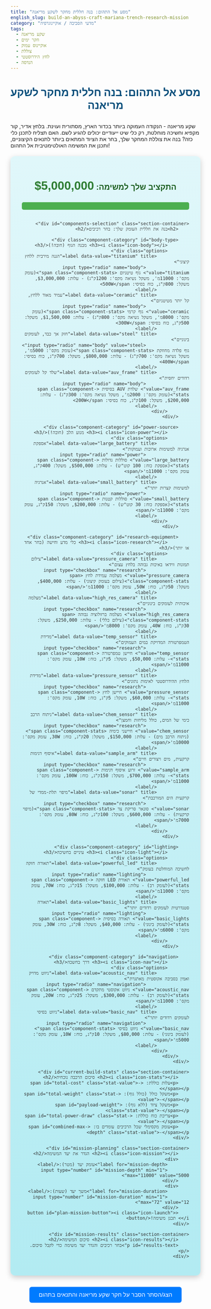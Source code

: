 ```yaml
---
title: "מסע אל התהום: בנה חללית מחקר לשקע מריאנה"
english_slug: build-an-abyss-craft-mariana-trench-research-mission
category: "מדעי הסביבה / אוקיינוגרפיה"
tags:
  - שקע מריאנה
  - חקר ימים
  - אוקיינוס עמוק
  - צוללת
  - לחץ הידרוסטטי
  - הנדסה
---
```

# מסע אל התהום: בנה חללית מחקר לשקע מריאנה

שקע מריאנה - הנקודה העמוקה ביותר בכדור הארץ, מסתורית ועוינת. בלחץ אדיר, קור מקפיא וחשיכה מוחלטת, רק כלי שיט ייעודיים יכולים להגיע לשם. האם תצליח לתכנן כלי כזה? בנה את צוללת המחקר שלך, בחר את הציוד המתאים ביותר לתנאים הקיצוניים, ותכנן את המשימה האולטימטיבית אל התהום!

<div id="app-container">
    <div id="budget-display">
        <h2>התקציב שלך למשימה: <span id="current-budget" class="budget-value">$5,000,000</span></h2>
        <div class="budget-bar-container">
            <div id="budget-bar" class="budget-bar"></div>
        </div>
    </div>

    <div id="components-selection" class="section-container">
        <h2>בנה את חללית העומק שלך: בחר רכיבים</h2>

        <div class="component-category" id="body-type">
            <h3><i class="icon-body"></i> מבנה הגוף (חובה!)</h3>
            <div class="options">
                <label data-value="titanium" title="הגנה מירבית ללחץ קיצוני">
                    <input type="radio" name="body" value="titanium"> גוף טיטניום <span class="component-stats">(עומק מקס': 11000מ', משקל נשיאה מקס': 1200ק"ג) - עלות: $3,000,000, משקל: 800ק"ג, כוח בסיסי: 500W</span>
                </label>
                <label data-value="ceramic" title="עמיד מאוד ללחץ, קל יותר מטיטניום">
                    <input type="radio" name="body" value="ceramic"> גוף קרמי <span class="component-stats">(עומק מקס': 8000מ', משקל נשיאה מקס': 800ק"ג) - עלות: $1,500,000, משקל: 500ק"ג, כוח בסיסי: 300W</span>
                </label>
                <label data-value="steel" title="חזק אך כבד, לעומקים בינוניים">
                    <input type="radio" name="body" value="steel"> גוף פלדה מחוזקת <span class="component-stats">(עומק מקס': 5000מ', משקל נשיאה מקס': 700ק"ג) - עלות: $800,000, משקל: 700ק"ג, כוח בסיסי: 400W</span>
                </label>
                <label data-value="auv_frame" title="שלד קל לעומקים רדודים יחסית">
                    <input type="radio" name="body" value="auv_frame"> שלדת AUV בסיסית <span class="component-stats">(עומק מקס': 2000מ', משקל נשיאה מקס': 300ק"ג) - עלות: $200,000, משקל: 100ק"ג, כוח בסיסי: 200W</span>
                </label>
            </div>
        </div>

        <div class="component-category" id="power-source">
            <h3><i class="icon-power"></i> מנוע הלב (חובה!)</h3>
            <div class="options">
                <label data-value="large_battery" title="אספקת אנרגיה למשימות ארוכות ועמוקות">
                    <input type="radio" name="power" value="large_battery"> סוללות גדולות <span class="component-stats">(אספקת כוח: 100 קוט"ש) - עלות: $500,000, משקל: 400ק"ג, עומק מקס': 11000מ'</span>
                </label>
                <label data-value="small_battery" title="אנרגיה למשימות קצרות יותר">
                    <input type="radio" name="power" value="small_battery"> סוללות קטנות <span class="component-stats">(אספקת כוח: 30 קוט"ש) - עלות: $200,000, משקל: 150ק"ג, עומק מקס': 11000מ'</span>
                </label>
            </div>
        </div>

        <div class="component-category" id="research-equipment">
            <h3><i class="icon-research"></i> כלי מדע וחישה (בחר אחד או יותר)</h3>
            <div class="options">
                <label data-value="pressure_camera" title="צילום תמונות ווידאו באיכות גבוהה בלחץ עצום">
                    <input type="checkbox" name="research" value="pressure_camera"> מצלמה עמידת לחץ <span class="component-stats">(צילום בעומק קיצוני) - עלות: $400,000, משקל: 50ק"ג, כוח: 50W, עומק מקס': 11000מ'</span>
                </label>
                <label data-value="high_res_camera" title="מצלמה איכותית לעומקים בינוניים">
                    <input type="checkbox" name="research" value="high_res_camera"> מצלמה ברזולוציה גבוהה <span class="component-stats">(צילום כללי) - עלות: $250,000, משקל: 30ק"ג, כוח: 40W, עומק מקס': 8000מ'</span>
                </label>
                <label data-value="temp_sensor" title="מדידת הטמפרטורה המדויקת במים העמוקים">
                    <input type="checkbox" name="research" value="temp_sensor"> חיישן טמפרטורה <span class="component-stats">- עלות: $50,000, משקל: 5ק"ג, כוח: 10W, עומק מקס': 11000מ'</span>
                </label>
                <label data-value="pressure_sensor" title="מדידת הלחץ ההידרוסטטי לאימות נתונים">
                    <input type="checkbox" name="research" value="pressure_sensor"> חיישן לחץ <span class="component-stats">- עלות: $60,000, משקל: 5ק"ג, כוח: 10W, עומק מקס': 11000מ'</span>
                </label>
                <label data-value="chem_sensor" title="ניתוח הרכב כימי של המים, כולל מליחות וחמצן">
                    <input type="checkbox" name="research" value="chem_sensor"> חיישני כימיה <span class="component-stats">(ניתוח הרכב מים) - עלות: $150,000, משקל: 20ק"ג, כוח: 30W, עומק מקס': 10000מ'</span>
                </label>
                <label data-value="sample_arm" title="איסוף דגימות קרקעית, מים ויצורים חיים">
                    <input type="checkbox" name="research" value="sample_arm"> זרוע איסוף דגימות <span class="component-stats">- עלות: $700,000, משקל: 150ק"ג, כוח: 100W, עומק מקס': 11000מ'</span>
                </label>
                <label data-value="sonar" title="מיפוי תלת-ממדי של קרקעית הים המורכבת">
                    <input type="checkbox" name="research" value="sonar"> סונאר סריקת צד <span class="component-stats">(מיפוי קרקעית) - עלות: $600,000, משקל: 100ק"ג, כוח: 80W, עומק מקס': 7000מ'</span>
                </label>
            </div>
        </div>

        <div class="component-category" id="lighting">
            <h3><i class="icon-light"></i> עיניים בחשיכה</h3>
            <div class="options">
                <label data-value="powerful_led" title="תאורה חזקה לחשיכה המוחלטת בעומק">
                    <input type="radio" name="lighting" value="powerful_led"> תאורת LED חזקה <span class="component-stats">(לעומק רב) - עלות: $100,000, משקל: 15ק"ג, כוח: 70W, עומק מקס': 11000מ'</span>
                </label>
                <label data-value="basic_lights" title="תאורה סטנדרטית לעומקים רדודים יותר">
                    <input type="radio" name="lighting" value="basic_lights"> תאורה בסיסית <span class="component-stats">(לעומק בינוני) - עלות: $40,000, משקל: 8ק"ג, כוח: 30W, עומק מקס': 6000מ'</span>
                </label>
            </div>
        </div>

        <div class="component-category" id="navigation">
            <h3><i class="icon-nav"></i> דרך בחשכה</h3>
            <div class="options">
                <label data-value="acoustic_nav" title="ניווט מדויק ואמין בסביבה אקוסטית מאתגרת">
                    <input type="radio" name="navigation" value="acoustic_nav"> ניווט אקוסטי מתקדם <span class="component-stats">(לעומק רב) - עלות: $300,000, משקל: 25ק"ג, כוח: 20W, עומק מקס': 11000מ'</span>
                </label>
                <label data-value="basic_nav" title="ניווט בסיסי לעומקים רדודים יותר">
                    <input type="radio" name="navigation" value="basic_nav"> ניווט בסיסי <span class="component-stats">(לעומק בינוני) - עלות: $80,000, משקל: 10ק"ג, כוח: 10W, עומק מקס': 5000מ'</span>
                </label>
            </div>
        </div>
    </div>

    <div id="current-build-stats" class="section-container">
        <h2><i class="icon-stats"></i> סיכום הרכבה נוכחית</h2>
        <p>עלות כוללת: <span id="total-cost" class="stat-value">-</span></p>
        <p>משקל כולל (כולל גוף): <span id="total-weight" class="stat-value">-</span></p>
        <p>משקל ציוד (ללא גוף): <span id="payload-weight" class="stat-value">-</span></p>
        <p>צריכת כוח כוללת: <span id="total-power-draw" class="stat-value">-</span></p>
        <p>עומק מקסימלי שכל הרכיבים עומדים בו: <span id="combined-max-depth" class="stat-value">-</span></p>
    </div>

    <div id="mission-planning" class="section-container">
        <h2><i class="icon-mission"></i> הגדר את יעד המשימה</h2>
        <div>
            <label for="mission-depth">עומק יעד (מטר):</label>
            <input type="number" id="mission-depth" min="1" max="11000" value="5000">
        </div>
        <div>
            <label for="mission-duration">משך יעד (שעות):</label>
            <input type="number" id="mission-duration" min="1" max="72" value="12">
        </div>
        <button id="plan-mission-button"><i class="icon-launch"></i> תכנן משימה!</button>
    </div>

    <div id="mission-results" class="section-container">
        <h2><i class="icon-results"></i> סיכום המשימה</h2>
        <p id="results-text">בחר רכיבים והגדר יעד משימה כדי לקבל סיכום.</p>
    </div>
</div>

<button id="toggle-explanation">הצג/הסתר הסבר על חקר שקע מריאנה והתנאים בתהום</button>
<div id="explanation" style="display: none;">
    <h2>שקע מריאנה - אתגרים וחקר</h2>
    <p>שקע מריאנה הוא התהום האוקיינית העמוקה ביותר הידועה על פני כדור הארץ, הממוקמת במערב האוקיינוס השקט. העומק המרבי הידוע בו, בנקודת הצ'לנג'ר דיפ, מגיע לכ-10,994 מטרים (קרוב ל-11 קילומטרים). זהו עומק שיכול לבלוע את הר האוורסט כולו ועוד להישאר מים מעליו!</p>

    <h3>התנאים הקיצוניים בשקע - מדוע זה כל כך מסובך?</h3>
    <p>הסביבה בשקע מריאנה מתאפיינת בתנאים קיצוניים ביותר המהווים אתגר הנדסי ומדעי:</p>
    <ul>
        <li>**לחץ הידרוסטטי עצום:** בעומק 11 ק"מ, הלחץ גדול פי למעלה מ-1,000 מהלחץ על פני הים (כ-1100 אטמוספרות!). דמיינו משאית כבדה היושבת על כל סנטימטר רבוע של הכלי - זהו הלחץ שמנסה למעוך אותו.</li>
        <li>**טמפרטורה נמוכה:** הטמפרטורה קרובה לנקודת הקיפאון, כ-1-4 מעלות צלזיוס. הקור דורש בידוד והתאמת רכיבים.</li>
        <li>**חשיכה מוחלטת:** אור השמש אינו חודר לעומקים אלה. כדי לראות משהו, נדרשת תאורה מלאכותית חזקה ועמידה ללחץ.</li>
        <li>**תקשורת מסובכת:** גלי רדיו אינם חודרים עמוק למים. תקשורת עם כלי בעומק דורשת שימוש בטכנולוגיות אקוסטיות מורכבות ואיטיות, או כבלי תקשורת מסורבלים (ל-ROVs).</li>
    </ul>

    <h3>כלים לחקר התהום: רובוטים ובני אדם</h3>
    <p>חקר העומק הקיצוני מתאפשר בעיקר באמצעות שני סוגי כלים, שלכל אחד יתרונות וחסרונות:</p>
    <ul>
        <li>**צוללות מאוישות (כמו הטריאסטה והדיפסי צ'לנג'ר):** מאפשרות נוכחות אנושית ותצפית ישירה, אך הן יקרות ומורכבות להנדסה (דורשות תא טייס עמיד במיוחד) ולתפעול. מעטות מאוד נוצרו המסוגלות להגיע לעומק המרבי.</li>
        <li>**כלי רכב תת-ימיים בלתי מאוישים (ROVs ו-AUVs):** רובוטים הנשלטים מרחוק (ROV) או אוטונומיים (AUV). יתרונם הוא שאין סיכון לחיי אדם, הם יכולים לשהות זמן רב יותר בעומק ולשאת מגוון רחב יותר של ציוד. ה-AUVs (כמו זה שאתם בונים) פועלים באופן אוטונומי על בסיס תוכנית שהוגדרה מראש.</li>
    </ul>

    <h3>חיים בעומק: הפתעות באפלה</h3>
    <p>למרות התנאים העוינים, שקע מריאנה אינו ריק מחיים! יצורים חיים בעומק הקיצוני פיתחו הסתגלויות מדהימות כדי לשרוד בסביבה בלתי אפשרית לכאורה:</p>
    <ul>
        <li>**עמידות ללחץ:** מבנה גופם מותאם ללחץ האדיר, לעיתים קרובות על ידי היעדר חללים מלאי גז (כמו שלפוחית ציפה) והרכב כימי מיוחד בתאים המגן על החלבונים.</li>
        <li>**חיים בחשיכה:** רבים עיוורים או מסתמכים על חושים אחרים (כמו חישה כימית או מכנית) כדי למצוא מזון ולהתנייד. חלקם מייצרים אור בעצמם (ביולומינציה) כדי לתקשר או למשוך טרף.</li>
        <li>**מקורות מזון:** רוב המזון מגיע מלמעלה ("שלג ימי" - אורגניזמים מתים ששוקעים). אך קיימות גם מערכות אקולוגיות ייחודיות המבוססות על כימוסינתזה, ניצול אנרגיה כימית הנפלטת מפתחי אוורור בקרקעית.</li>
    </ul>

    <h3>חשיבות חקר שקע מריאנה</h3>
    <p>חקר שקע מריאנה חיוני למספר סיבות:</p>
    <ul>
        <li>**גילויים מדעיים:** גילוי מינים חדשים, הבנת הביולוגיה של סביבות קיצוניות, לימוד תהליכים גיאולוגיים ותנועות לוחות טקטוניים בעומק.</li>
        <li>**פיתוח טכנולוגי:** הצורך ליצור כלים שיכולים לעמוד בתנאים אלה דוחף את גבולות ההנדסה, החומרים והרובוטיקה. טכנולוגיות שפותחו לחקר העומק משמשות גם בתעשיות אחרות.</li>
        <li>**מעקב סביבתי:** הבנת זרמים עמוקים, פיזור חומרים מזהמים (כמו פסולת פלסטיק שכבר נמצאה בעומקים אלה!) ומעקב אחר השפעת שינויי אקלים על המערכות האקולוגיות העמוקות.</li>
    </ul>
    <p>עכשיו תורך לתכנן את המשימה ההיסטורית הבאה אל לב התהום!</p>
</div>

<style>
/* General Styling */
#app-container {
    font-family: 'Arial', sans-serif; /* A common, readable font */
    direction: rtl;
    text-align: right;
    max-width: 900px; /* Slightly wider container */
    margin: 20px auto;
    padding: 30px; /* More padding */
    border-radius: 12px; /* Softer corners */
    background: linear-gradient(to bottom, #e0f7fa, #b2ebf2); /* Light blue gradient */
    box-shadow: 0 5px 15px rgba(0, 0, 0, 0.2); /* Softer, deeper shadow */
    color: #333; /* Darker text for readability */
}

h1 {
    color: #004d7a; /* Deep blue */
    text-align: center;
    margin-bottom: 30px;
    font-size: 2em;
}

h2 {
    color: #0077b6; /* Medium blue */
    text-align: right;
    border-bottom: 2px solid #0077b6; /* Underline headings */
    padding-bottom: 10px;
    margin-top: 30px;
    font-size: 1.5em;
}

h3 {
    color: #023e8a; /* Darker blue for category titles */
    margin-top: 0;
    margin-bottom: 15px;
    padding-right: 10px; /* Indent category titles slightly */
    font-size: 1.2em;
}

/* Section Containers */
.section-container {
    margin-bottom: 30px;
    padding: 20px;
    border-radius: 8px;
    background-color: #ffffff; /* White background for sections */
    box-shadow: 0 2px 8px rgba(0, 0, 0, 0.1); /* Subtle shadow for sections */
}

/* Budget Display */
#budget-display {
    text-align: center; /* Center budget display */
    margin-bottom: 30px;
}

#budget-display h2 {
     color: #1b5e20; /* Dark green */
     text-align: center;
     border-bottom: none;
     margin-bottom: 15px;
}

.budget-value {
    color: #2e7d32; /* Green */
    font-weight: bold;
    font-size: 1.5em;
}

.budget-bar-container {
    width: 100%;
    background-color: #e0e0e0;
    border-radius: 5px;
    overflow: hidden;
    height: 20px;
    margin-top: 10px;
    box-shadow: inset 0 1px 3px rgba(0,0,0,0.2);
}

.budget-bar {
    height: 100%;
    width: 100%; /* Starts full */
    background-color: #4caf50; /* Green */
    transition: width 0.5s ease-in-out, background-color 0.5s ease-in-out;
    text-align: center;
    line-height: 20px;
    color: white;
    font-size: 0.9em;
}

.budget-bar.warning {
    background-color: #ffc107; /* Amber */
}

.budget-bar.critical {
    background-color: #f44336; /* Red */
}

/* Component Selection */
.component-category .options label {
    display: block;
    margin-bottom: 8px; /* More space between options */
    padding: 12px; /* Padding inside labels */
    border: 1px solid #e0e0e0; /* Light grey border */
    border-radius: 6px;
    background-color: #f8f8f8; /* Off-white background */
    cursor: pointer;
    transition: background-color 0.2s ease-in-out, border-color 0.2s ease-in-out, box-shadow 0.2s ease-in-out;
}

.component-category .options label:hover {
    background-color: #eef; /* Light blue on hover */
    border-color: #c5cae9;
}

.component-category .options label input[type="radio"],
.component-category .options label input[type="checkbox"] {
    margin-left: 10px; /* Space out input */
    vertical-align: middle; /* Align with text */
}

.component-category .options label.selected {
    background-color: #bbdefb; /* Blueish background for selected */
    border-color: #64b5f6; /* Darker blue border */
    box-shadow: 0 0 5px rgba(0, 119, 182, 0.3);
}

.component-stats {
    font-size: 0.9em;
    color: #555;
    margin-right: 10px;
}

/* Icons (simple text-based or unicode) */
.icon-body::before { content: '🛠️ '; }
.icon-power::before { content: '🔋 '; }
.icon-research::before { content: '🔬 '; }
.icon-light::before { content: '💡 '; }
.icon-nav::before { content: '🗺️ '; }
.icon-stats::before { content: '📊 '; }
.icon-mission::before { content: '🎯 '; }
.icon-launch::before { content: '🚀 '; }
.icon-results::before { content: '📋 '; }

/* Current Build Stats */
#current-build-stats p {
    margin-bottom: 8px;
    font-size: 1.1em;
    color: #555;
}

#current-build-stats .stat-value {
    font-weight: bold;
    color: #0056b3;
}

/* Mission Planning */
#mission-planning div {
    margin-bottom: 15px; /* More space between inputs */
}

#mission-planning label {
    display: inline-block;
    margin-left: 15px;
    min-width: 180px; /* Align labels */
    font-size: 1.1em;
    color: #333;
}

#mission-planning input[type="number"] {
    padding: 8px; /* More padding */
    border: 1px solid #ccc;
    border-radius: 5px;
    font-size: 1em;
    width: 100px; /* Fixed width */
    text-align: center;
}

#plan-mission-button {
    display: block;
    width: 100%;
    padding: 12px; /* More padding */
    background-color: #28a745; /* Green */
    color: white;
    border: none;
    border-radius: 6px; /* Rounded corners */
    font-size: 1.3em; /* Larger text */
    cursor: pointer;
    margin-top: 20px;
    transition: background-color 0.3s ease-in-out, transform 0.1s ease;
    font-weight: bold;
}

#plan-mission-button:hover {
    background-color: #218838; /* Darker green on hover */
}

#plan-mission-button:active {
     transform: scale(0.98); /* Button press effect */
}


/* Mission Results */
#mission-results p {
    white-space: pre-wrap; /* Preserve line breaks */
    font-size: 1.1em;
    color: #333;
    line-height: 1.6; /* Better line spacing */
}

#mission-results.success {
    background-color: #e8f5e9; /* Very light green */
    border-color: #4caf50; /* Green border */
    box-shadow: 0 0 8px rgba(76, 175, 80, 0.4); /* Green shadow */
}

#mission-results.failure {
    background-color: #ffebee; /* Very light red */
    border-color: #f44336; /* Red border */
     box-shadow: 0 0 8px rgba(244, 67, 54, 0.4); /* Red shadow */
}

/* Explanation Toggle Button */
#toggle-explanation {
    display: block;
    margin: 30px auto; /* More space above/below */
    padding: 12px 25px;
    background-color: #007bff; /* Blue */
    color: white;
    border: none;
    border-radius: 6px;
    font-size: 1.1em;
    cursor: pointer;
    transition: background-color 0.3s ease-in-out;
}

#toggle-explanation:hover {
    background-color: #0056b3; /* Darker blue */
}

/* Explanation Section */
#explanation {
    margin-top: 20px;
    padding: 25px;
    border-radius: 8px;
    background-color: #ffffff; /* White background */
    border: 1px solid #ccc;
    direction: rtl;
    text-align: right;
    line-height: 1.7; /* Improve readability */
    box-shadow: 0 2px 8px rgba(0, 0, 0, 0.1);
}

#explanation h2, #explanation h3 {
    color: #0056b3;
    text-align: right;
    border-bottom: 1px dashed #ccc; /* Lighter underline */
    padding-bottom: 5px;
}

#explanation ul {
    list-style-type: disc;
    padding-right: 25px; /* Adjust list padding */
    margin-bottom: 15px;
}

#explanation li {
    margin-bottom: 8px;
}

/* Responsive Adjustments (basic) */
@media (max-width: 768px) {
    #app-container {
        padding: 15px;
    }
    h1 {
        font-size: 1.6em;
    }
    h2 {
        font-size: 1.3em;
    }
    .component-category .options label {
        padding: 10px;
    }
     #mission-planning label {
        display: block;
        margin-left: 0;
        margin-bottom: 5px;
        min-width: auto;
    }
    #mission-planning input[type="number"] {
        width: 100%; /* Full width on small screens */
        box-sizing: border-box; /* Include padding and border in width */
    }
}
</style>

<script>
const componentsData = {
    body: {
        titanium: { name: "גוף טיטניום", cost: 3000000, weight: 800, power: 500, max_depth: 11000, weight_limit: 1200 },
        ceramic: { name: "גוף קרמי", cost: 1500000, weight: 500, power: 300, max_depth: 8000, weight_limit: 800 },
        steel: { name: "גוף פלדה מחוזקת", cost: 800000, weight: 700, power: 400, max_depth: 5000, weight_limit: 700 },
        auv_frame: { name: "שלדת AUV בסיסית", cost: 200000, weight: 100, power: 200, max_depth: 2000, weight_limit: 300 }
    },
    power: {
        large_battery: { name: "סוללות גדולות", cost: 500000, weight: 400, power: 0, max_depth: 11000, capacity_kwh: 100 },
        small_battery: { name: "סוללות קטנות", cost: 200000, weight: 150, power: 0, max_depth: 11000, capacity_kwh: 30 }
    },
    research: { // Checkboxes allow multiple selections
        pressure_camera: { name: "מצלמה עמידת לחץ", cost: 400000, weight: 50, power: 50, max_depth: 11000 },
        high_res_camera: { name: "מצלמה ברזולוציה גבוהה", cost: 250000, weight: 30, power: 40, max_depth: 8000 },
        temp_sensor: { name: "חיישן טמפרטורה", cost: 50000, weight: 5, power: 10, max_depth: 11000 },
        pressure_sensor: { name: "חיישן לחץ", cost: 60000, weight: 5, power: 10, max_depth: 11000 },
        chem_sensor: { name: "חיישני כימיה", cost: 150000, weight: 20, power: 30, max_depth: 10000 },
        sample_arm: { name: "זרוע איסוף דגימות", cost: 700000, weight: 150, power: 100, max_depth: 11000 },
        sonar: { name: "סונאר סריקת צד", cost: 600000, weight: 100, power: 80, max_depth: 7000 }
    },
    lighting: {
        powerful_led: { name: "תאורת LED חזקה", cost: 100000, weight: 15, power: 70, max_depth: 11000 },
        basic_lights: { name: "תאורה בסיסית", cost: 40000, weight: 8, power: 30, max_depth: 6000 }
    },
    navigation: {
        acoustic_nav: { name: "ניווט אקוסטי מתקדם", cost: 300000, weight: 25, power: 20, max_depth: 11000 },
        basic_nav: { name: "ניווט בסיסי", cost: 80000, weight: 10, power: 10, max_depth: 5000 }
    }
};

const startingBudget = 5000000;

function updateStats() {
    let totalCost = 0;
    let totalWeight = 0; // Total weight including body
    let payloadWeight = 0; // Weight of components *excluding* body
    let totalPowerDraw = 0; // in Watts (W)
    let minMaxDepth = 12000; // Start higher than Mariana Trench depth

    const selected = {
        body: null,
        power: null,
        research: [],
        lighting: null,
        navigation: null
    };

    // Clear selection highlights first
    document.querySelectorAll('.component-category .options label').forEach(label => {
        label.classList.remove('selected');
    });


    // Get selected body (radio)
    const selectedBodyInput = document.querySelector('input[name="body"]:checked');
    if (selectedBodyInput) {
        selected.body = componentsData.body[selectedBodyInput.value];
        totalCost += selected.body.cost;
        totalWeight += selected.body.weight;
        totalPowerDraw += selected.body.power;
        minMaxDepth = Math.min(minMaxDepth, selected.body.max_depth);
        // Highlight selected label
        selectedBodyInput.closest('label').classList.add('selected');
    }

    // Get selected power (radio)
    const selectedPowerInput = document.querySelector('input[name="power"]:checked');
    if (selectedPowerInput) {
        selected.power = componentsData.power[selectedPowerInput.value];
        totalCost += selected.power.cost;
        totalWeight += selected.power.weight;
        // Power source itself doesn't draw power from others, it *provides* it.
        // totalPowerDraw += selected.power.power; // This is 0 for power sources in data
        minMaxDepth = Math.min(minMaxDepth, selected.power.max_depth);
        payloadWeight += selected.power.weight; // Power source is part of payload calculation
         // Highlight selected label
        selectedPowerInput.closest('label').classList.add('selected');
    }

    // Get selected research (checkboxes)
    document.querySelectorAll('input[name="research"]:checked').forEach(input => {
        const item = componentsData.research[input.value];
        selected.research.push(item);
        totalCost += item.cost;
        totalWeight += item.weight;
        payloadWeight += item.weight;
        totalPowerDraw += item.power;
        minMaxDepth = Math.min(minMaxDepth, item.max_depth);
         // Highlight selected label
        input.closest('label').classList.add('selected');
    });

    // Get selected lighting (radio)
    const selectedLightingInput = document.querySelector('input[name="lighting"]:checked');
    if (selectedLightingInput) {
        selected.lighting = componentsData.lighting[selectedLightingInput.value];
        totalCost += selected.lighting.cost;
        totalWeight += selected.lighting.weight;
        payloadWeight += selected.lighting.weight;
        totalPowerDraw += selected.lighting.power;
        minMaxDepth = Math.min(minMaxDepth, selected.lighting.max_depth);
         // Highlight selected label
        selectedLightingInput.closest('label').classList.add('selected');
    }

    // Get selected navigation (radio)
    const selectedNavigationInput = document.querySelector('input[name="navigation"]:checked');
    if (selectedNavigationInput) {
        selected.navigation = componentsData.navigation[selectedNavigationInput.value];
        totalCost += selected.navigation.cost;
        totalWeight += selected.navigation.weight;
        payloadWeight += selected.navigation.weight;
        totalPowerDraw += selected.navigation.power;
        minMaxDepth = Math.min(minMaxDepth, selected.navigation.max_depth);
         // Highlight selected label
        selectedNavigationInput.closest('label').classList.add('selected');
    }

    // Update display
    document.getElementById('total-cost').textContent = `$${totalCost.toLocaleString()}`;
    document.getElementById('total-weight').textContent = `${totalWeight.toLocaleString()} ק"ג`;
    document.getElementById('payload-weight').textContent = `${payloadWeight.toLocaleString()} ק"ג`;
    document.getElementById('total-power-draw').textContent = `${totalPowerDraw.toLocaleString()} W`;
    document.getElementById('combined-max-depth').textContent = `${minMaxDepth === 12000 ? 'לא נבחר גוף' : minMaxDepth.toLocaleString() + ' מ\''}`; // Show something if no body selected

    const remainingBudget = startingBudget - totalCost;
    document.getElementById('current-budget').textContent = `$${remainingBudget.toLocaleString()}`;

    // Update budget bar
    const budgetBar = document.getElementById('budget-bar');
    const budgetPercent = Math.max(0, Math.min(100, (remainingBudget / startingBudget) * 100));
    budgetBar.style.width = budgetPercent + '%';

    // Change budget bar color based on remaining budget
    budgetBar.classList.remove('warning', 'critical');
    if (remainingBudget < 0) {
        budgetBar.classList.add('critical');
         budgetBar.textContent = 'חריגה מתקציב!';
         budgetBar.style.width = '100%'; // Show full bar in red on critical
    } else if (remainingBudget < startingBudget * 0.2) { // Less than 20% remaining
         budgetBar.classList.add('warning');
         budgetBar.textContent = `${budgetPercent.toFixed(0)}% נותר`;
    } else {
         budgetBar.style.backgroundColor = '#4caf50'; // Ensure it's green if not warning/critical
         budgetBar.textContent = `${budgetPercent.toFixed(0)}% נותר`;
    }


    // Store current selected components data for mission planning
    document.getElementById('plan-mission-button').dataset.selectedComponents = JSON.stringify(selected);
    document.getElementById('plan-mission-button').dataset.currentStats = JSON.stringify({
        totalCost,
        totalWeight,
        payloadWeight,
        totalPowerDraw,
        minMaxDepth: (minMaxDepth === 12000 ? 0 : minMaxDepth) // Store 0 if no body selected
    });
}

function planMission() {
    const selected = JSON.parse(document.getElementById('plan-mission-button').dataset.selectedComponents || '{}');
    const currentStats = JSON.parse(document.getElementById('plan-mission-button').dataset.currentStats || '{}');

    const missionDepth = parseInt(document.getElementById('mission-depth').value, 10);
    const missionDuration = parseInt(document.getElementById('mission-duration').value, 10);

    const resultsDiv = document.getElementById('mission-results');
    resultsDiv.classList.remove('success', 'failure');
    let resultsText = "";
    let success = true;
    let issues = [];

    // --- Validation Checks ---

    // Basic checks - require body and power source selected
    if (!selected.body) {
        issues.push("- לא נבחר גוף לכלי המחקר. חובה לבחור מבנה גוף!");
        success = false;
    }
    if (!selected.power) {
         issues.push("- לא נבחר מקור כוח לכלי המחקר. חובה לצייד את החללית במנוע לב!");
         success = false;
    }

     // If basic components are missing, report and stop
     if (!selected.body || !selected.power) {
          document.getElementById('results-text').textContent = "🚫 שגיאת הרכבה:\n" + issues.join("\n");
          resultsDiv.classList.add('failure');
          return;
     }


    // 1. Budget check
    if (currentStats.totalCost > startingBudget) {
        issues.push(`- חריגה מהתקציב. עלות ההרכבה: $${currentStats.totalCost.toLocaleString()}, התקציב שלך: $${startingBudget.toLocaleString()}.`);
        success = false;
    }

    // 2. Depth check
    if (missionDepth > currentStats.minMaxDepth) {
         // Find components that limit the depth
         let limitingComponents = [];
         if(selected.body && selected.body.max_depth < missionDepth) limitingComponents.push(selected.body.name);
         if(selected.power && selected.power.max_depth < missionDepth) limitingComponents.push(selected.power.name);
         selected.research.forEach(item => {
             if (item.max_depth < missionDepth) limitingComponents.push(item.name);
         });
         if(selected.lighting && selected.lighting.max_depth < missionDepth) limitingComponents.push(selected.lighting.name);
         if(selected.navigation && selected.navigation.max_depth < missionDepth) limitingComponents.push(selected.navigation.name);

          // Remove duplicates and list them
         limitingComponents = [...new Set(limitingComponents)].join(", ");

         issues.push(`- עומק המשימה המתוכנן (${missionDepth} מ') עמוק מדי! הוא חורג מהעומק המקסימלי שהרכיבים שבחרת עומדים בו (${currentStats.minMaxDepth} מ'). הרכיבים המגבילים הם: ${limitingComponents}.`);
         success = false;
     }


    // 3. Weight check
    const totalPayloadWeight = currentStats.payloadWeight; // Components excluding body
    const bodyWeightLimit = selected.body.weight_limit; // The body has its own weight + capacity for payload

    if (totalPayloadWeight > bodyWeightLimit) {
         issues.push(`- משקל הציוד שהרכבת (${totalPayloadWeight} ק"ג) כבד מדי עבור הגוף הנבחר (${selected.body.name} בעל כושר נשיאה של ${bodyWeightLimit} ק"ג בלבד).`);
        success = false;
    }

    // 4. Power check (energy capacity)
    const totalPowerWatts = currentStats.totalPowerDraw; // in Watts
    const totalPowerKW = totalPowerWatts / 1000; // in Kilowatts
    const requiredEnergyKWH = totalPowerKW * missionDuration; // in Kilowatt-hours

    if (requiredEnergyKWH > selected.power.capacity_kwh) {
        issues.push(`- מקור הכוח הנבחר (${selected.power.name}) אינו מספק אנרגיה מספקת למשך המשימה (${missionDuration} שעות).`);
        issues.push(`  צריכת אנרגיה כוללת להספק הנוכחי: ${requiredEnergyKWH.toFixed(2)} קוט"ש. קיבולת מקור הכוח: ${selected.power.capacity_kwh} קוט"ש.`);
        success = false;
    }

     // --- Results Generation ---

    if (success) {
        let capabilitiesList = selected.research.map(item => item.name);
        if(selected.lighting) capabilitiesList.push(selected.lighting.name);
        if(selected.navigation) capabilitiesList.push(selected.navigation.name);

        let capabilities = capabilitiesList.length > 0 ? capabilitiesList.join(", ") : "ללא ציוד מחקר ייעודי";


        resultsText = "🎉 הצלחה! תכנון המשימה מאושר! 🎉\n\n";
        resultsText += `חללית העומק שלך מוכנה למסע אל הלא נודע!\n`;
        resultsText += `\n**סיכום ההרכבה:**\n`;
        resultsText += `- גוף: ${selected.body.name}\n`;
        resultsText += `- מקור כוח: ${selected.power.name}\n`;
        resultsText += `- ציוד מדעי: ${capabilities}\n`;
        resultsText += `\n**נתונים טכניים של החללית:**\n`;
        resultsText += `- עלות כוללת: $${currentStats.totalCost.toLocaleString()}\n`;
        resultsText += `- משקל כולל: ${currentStats.totalWeight.toLocaleString()} ק"ג\n`;
        resultsText += `- צריכת כוח בהפעלה: ${currentStats.totalPowerDraw.toLocaleString()} W\n`;
        resultsText += `- עומק מקסימלי תיאורטי (לפי רכיבים): ${currentStats.minMaxDepth.toLocaleString()} מ'\n`;
        resultsText += `\n**יעד המשימה:**\n`;
        resultsText += `- עומק מתוכנן: ${missionDepth.toLocaleString()} מ'\n`;
        resultsText += `- משך מתוכנן: ${missionDuration.toLocaleString()} שעות\n`;
        resultsText += `\n**תוכנית הפעלה:**\n`;
        resultsText += `החללית תצלול לעומק ${missionDepth.toLocaleString()} מ' ותבצע מחקרים באמצעות ${capabilities} למשך ${missionDuration.toLocaleString()} שעות. צפו לגילויים מרעישים!\n`;

        resultsDiv.classList.add('success');

    } else {
         resultsText = "😢 המשימה נכשלה בשלב התכנון.\n\n";
         resultsText += "החללית אינה עומדת בדרישות המשימה או התקציב עקב הבעיות הבאות:\n";
         resultsText += issues.join("\n");
         resultsText += "\n\nאנא חזור לבחירת הרכיבים ושנה את ההרכבה או את יעד המשימה כדי לנסות שוב.";

         resultsDiv.classList.add('failure');
    }

    document.getElementById('results-text').textContent = resultsText;
}

// Add event listeners to all relevant inputs
document.querySelectorAll('#components-selection input').forEach(input => {
    input.addEventListener('change', updateStats);
});

// Add event listener to the plan mission button
document.getElementById('plan-mission-button').addEventListener('click', planMission);

// Initial stats update on page load
updateStats();

// Toggle explanation
document.getElementById('toggle-explanation').addEventListener('click', function() {
    const explanationDiv = document.getElementById('explanation');
    const isHidden = explanationDiv.style.display === 'none' || explanationDiv.style.display === '';
    if (isHidden) {
        explanationDiv.style.display = 'block';
        this.textContent = 'הסתר הסבר על חקר שקע מריאנה';
    } else {
        explanationDiv.style.display = 'none';
        this.textContent = 'הצג/הסתר הסבר על חקר שקע מריאנה והתנאים בתהום';
    }
});

</script>
```